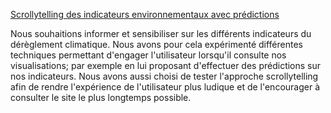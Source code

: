 [Scrollytelling des indicateurs environnementaux avec prédictions](https://github.com/komann12/Scrollytelling_indicateurs_environnement)

Nous souhaitions informer et sensibiliser sur les différents indicateurs du dérèglement climatique. Nous avons pour cela
expérimenté différentes techniques permettant d'engager l'utilisateur lorsqu'il consulte nos visualisations; par exemple
en lui proposant d'effectuer des prédictions sur nos indicateurs. Nous avons aussi choisi de tester l'approche
scrollytelling afin de rendre l'expérience de l'utilisateur plus ludique et de l'encourager à consulter le site le plus
longtemps possible.